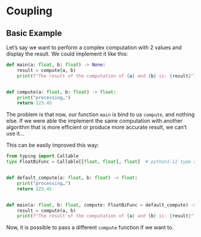 # Coupling

## Basic Example

Let’s say we want to perform a complex computation with 2 values and display the result.
We could implement it like this:

```python
def main(a: float, b: float) -> None:
    result = compute(a, b)
    print(f"The result of the computation of {a} and {b} is: {result}")


def compute(a: float, b: float) -> float:
    print("processing…")
    return 123.45
```

The problem is that now, our function `main` is bind to us `compute`, and nothing else.
If we were able the implement the same computation with another algorithm that is
more efficient or produce more accurate result, we can’t use it…

This can be easily improved this way:

```python
from typing import Callable
type FloatBiFunc = Callable[[float, float], float]  # python3.12 type alias


def default_compute(a: float, b: float) -> float:
    print("processing…")
    return 123.45


def main(a: float, b: float, compute: FloatBiFunc = default_compute) -> None:
    result = compute(a, b)
    print(f"The result of the computation of {a} and {b} is: {result}")
```

Now, it is possible to pass a different `compute` function if we want to.
